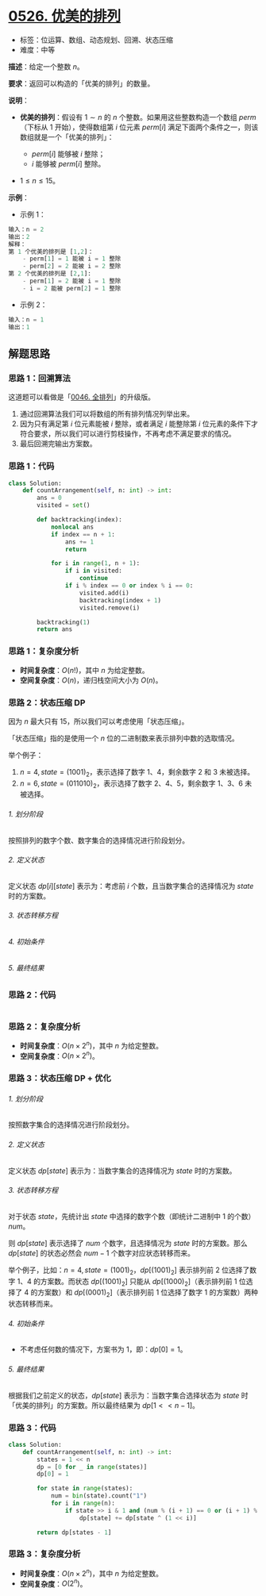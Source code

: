 # [0526. 优美的排列](https://leetcode.cn/problems/beautiful-arrangement/)

- 标签：位运算、数组、动态规划、回溯、状态压缩
- 难度：中等

**描述**：给定一个整数 $n$。

**要求**：返回可以构造的「优美的排列」的数量。

**说明**：

- **优美的排列**：假设有 $1 \sim n$ 的 $n$ 个整数。如果用这些整数构造一个数组 $perm$（下标从 $1$ 开始），使得数组第 $i$ 位元素 $perm[i]$ 满足下面两个条件之一，则该数组就是一个「优美的排列」：
  - $perm[i]$ 能够被 $i$ 整除；
  - $i$ 能够被 $perm[i]$ 整除。

- $1 \le n \le 15$。

**示例**：

- 示例 1：

```Python
输入：n = 2
输出：2
解释：
第 1 个优美的排列是 [1,2]：
    - perm[1] = 1 能被 i = 1 整除
    - perm[2] = 2 能被 i = 2 整除
第 2 个优美的排列是 [2,1]:
    - perm[1] = 2 能被 i = 1 整除
    - i = 2 能被 perm[2] = 1 整除
```

- 示例 2：

```Python
输入：n = 1
输出：1
```

## 解题思路

### 思路 1：回溯算法

这道题可以看做是「[0046. 全排列](https://leetcode.cn/problems/permutations/)」的升级版。

1. 通过回溯算法我们可以将数组的所有排列情况列举出来。
2. 因为只有满足第 $i$ 位元素能被 $i$ 整除，或者满足 $i$ 能整除第 $i$ 位元素的条件下才符合要求，所以我们可以进行剪枝操作，不再考虑不满足要求的情况。
3. 最后回溯完输出方案数。

### 思路 1：代码

```Python
class Solution:
    def countArrangement(self, n: int) -> int:
        ans = 0
        visited = set()

        def backtracking(index):
            nonlocal ans
            if index == n + 1:
                ans += 1
                return

            for i in range(1, n + 1):
                if i in visited:
                    continue
                if i % index == 0 or index % i == 0:
                    visited.add(i)
                    backtracking(index + 1)
                    visited.remove(i)

        backtracking(1)
        return ans
```

### 思路 1：复杂度分析

- **时间复杂度**：$O(n!)$，其中 $n$ 为给定整数。
- **空间复杂度**：$O(n)$，递归栈空间大小为 $O(n)$。

### 思路 2：状态压缩 DP

因为 $n$ 最大只有 $15$，所以我们可以考虑使用「状态压缩」。

「状态压缩」指的是使用一个 $n$ 位的二进制数来表示排列中数的选取情况。

举个例子：

1. $n = 4, state = (1001)_2$，表示选择了数字 $1、4$，剩余数字 $2$ 和 $3$ 未被选择。
2. $n = 6, state = (011010)_2$，表示选择了数字 $2、4、5$，剩余数字 $1、3、6$ 未被选择。

###### 1. 划分阶段

按照排列的数字个数、数字集合的选择情况进行阶段划分。

###### 2. 定义状态

定义状态 $dp[i][state]$ 表示为：考虑前 $i$ 个数，且当数字集合的选择情况为 $state$ 时的方案数。

###### 3. 状态转移方程



###### 4. 初始条件



###### 5. 最终结果



### 思路 2：代码

```Python

```

### 思路 2：复杂度分析

- **时间复杂度**：$O(n \times 2^n)$，其中 $n$ 为给定整数。
- **空间复杂度**：$O(n \times 2^n)$。

### 思路 3：状态压缩 DP + 优化

###### 1. 划分阶段

按照数字集合的选择情况进行阶段划分。

###### 2. 定义状态

定义状态 $dp[state]$ 表示为：当数字集合的选择情况为 $state$ 时的方案数。

###### 3. 状态转移方程

对于状态 $state$，先统计出 $state$ 中选择的数字个数（即统计二进制中 $1$ 的个数）$num$。

则 $dp[state]$ 表示选择了 $num$ 个数字，且选择情况为 $state$ 时的方案数。那么 $dp[state]$ 的状态必然会 $num - 1$ 个数字对应状态转移而来。

举个例子，比如：$n = 4, state = (1001)_2$，$dp[(1001)_2]$ 表示排列前 $2$ 位选择了数字 $1、4$ 的方案数。而状态 $dp[(1001)_2]$  只能从 $dp[(1000)_2]$（表示排列前 $1$ 位选择了 $4$ 的方案数）和 $dp[(0001)_2]$（表示排列前 $1$ 位选择了数字 $1$ 的方案数）两种状态转移而来。

###### 4. 初始条件

- 不考虑任何数的情况下，方案书为 $1$，即：$dp[0] = 1$。

###### 5. 最终结果

根据我们之前定义的状态，$dp[state]$ 表示为：当数字集合选择状态为 $state$ 时「优美的排列」的方案数。所以最终结果为 $dp[1 << n -  1]$。

### 思路 3：代码

```Python
class Solution:
    def countArrangement(self, n: int) -> int:
        states = 1 << n
        dp = [0 for _ in range(states)]
        dp[0] = 1

        for state in range(states):
            num = bin(state).count("1")
            for i in range(n):
                if state >> i & 1 and (num % (i + 1) == 0 or (i + 1) % num == 0):
                    dp[state] += dp[state ^ (1 << i)]

        return dp[states - 1]
```

### 思路 3：复杂度分析

- **时间复杂度**：$O(n \times 2^n)$，其中 $n$ 为给定整数。
- **空间复杂度**：$O(2^n)$。
